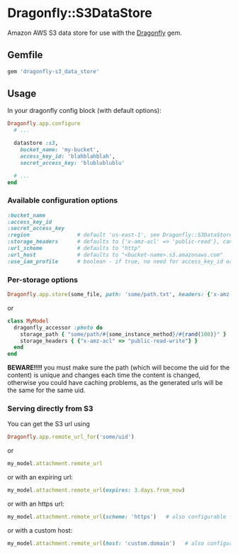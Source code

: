 # Dragonfly::S3DataStore

Amazon AWS S3 data store for use with the [Dragonfly](http://github.com/markevans/dragonfly) gem.

## Gemfile

```ruby
gem 'dragonfly-s3_data_store'
```

## Usage

In your dragonfly config block (with default options):

```ruby
Dragonfly.app.configure
  # ...

  datastore :s3,
    bucket_name: 'my-bucket',
    access_key_id: 'blahblahblah',
    secret_access_key: 'blublublublu'

  # ...
end
```

### Available configuration options

```ruby
:bucket_name
:access_key_id
:secret_access_key
:region               # default 'us-east-1', see Dragonfly::S3DataStore::REGIONS for options
:storage_headers      # defaults to {'x-amz-acl' => 'public-read'}, can be overridden per-write - see below
:url_scheme           # defaults to "http"
:url_host             # defaults to "<bucket-name>.s3.amazonaws.com"
:use_iam_profile      # boolean - if true, no need for access_key_id or secret_access_key
```

### Per-storage options
```ruby
Dragonfly.app.store(some_file, path: 'some/path.txt', headers: {'x-amz-acl' => 'public-read-write'})
```

or

```ruby
class MyModel
  dragonfly_accessor :photo do
    storage_path { "some/path/#{some_instance_method}/#{rand(100)}" }
    storage_headers { {"x-amz-acl" => "public-read-write"} }
  end
end
```

**BEWARE!!!!** you must make sure the path (which will become the uid for the content) is unique and changes each time the content
is changed, otherwise you could have caching problems, as the generated urls will be the same for the same uid.

### Serving directly from S3

You can get the S3 url using

```ruby
Dragonfly.app.remote_url_for('some/uid')
```

or

```ruby
my_model.attachment.remote_url
```

or with an expiring url:

```ruby
my_model.attachment.remote_url(expires: 3.days.from_now)
```

or with an https url:

```ruby
my_model.attachment.remote_url(scheme: 'https')   # also configurable for all urls with 'url_scheme'
```

or with a custom host:

```ruby
my_model.attachment.remote_url(host: 'custom.domain')   # also configurable for all urls with 'url_host'
```
